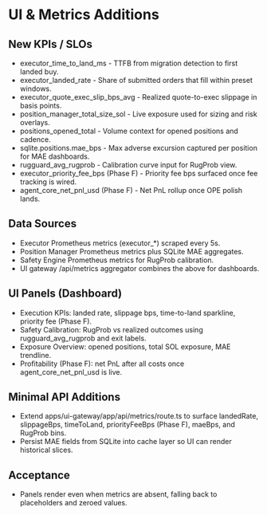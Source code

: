 # UI & Metrics Additions

## New KPIs / SLOs

- executor_time_to_land_ms - TTFB from migration detection to first landed buy.
- executor_landed_rate - Share of submitted orders that fill within preset windows.
- executor_quote_exec_slip_bps_avg - Realized quote-to-exec slippage in basis points.
- position_manager_total_size_sol - Live exposure used for sizing and risk overlays.
- positions_opened_total - Volume context for opened positions and cadence.
- sqlite.positions.mae_bps - Max adverse excursion captured per position for MAE dashboards.
- rugguard_avg_rugprob - Calibration curve input for RugProb view.
- executor_priority_fee_bps (Phase F) - Priority fee bps surfaced once fee tracking is wired.
- agent_core_net_pnl_usd (Phase F) - Net PnL rollup once OPE polish lands.

## Data Sources

- Executor Prometheus metrics (executor_*) scraped every 5s.
- Position Manager Prometheus metrics plus SQLite MAE aggregates.
- Safety Engine Prometheus metrics for RugProb calibration.
- UI gateway /api/metrics aggregator combines the above for dashboards.

## UI Panels (Dashboard)

- Execution KPIs: landed rate, slippage bps, time-to-land sparkline, priority fee (Phase F).
- Safety Calibration: RugProb vs realized outcomes using rugguard_avg_rugprob and exit labels.
- Exposure Overview: opened positions, total SOL exposure, MAE trendline.
- Profitability (Phase F): net PnL after all costs once agent_core_net_pnl_usd is live.

## Minimal API Additions

- Extend apps/ui-gateway/app/api/metrics/route.ts to surface landedRate, slippageBps, timeToLand, priorityFeeBps (Phase F), maeBps, and RugProb bins.
- Persist MAE fields from SQLite into cache layer so UI can render historical slices.

## Acceptance

- Panels render even when metrics are absent, falling back to placeholders and zeroed values.
